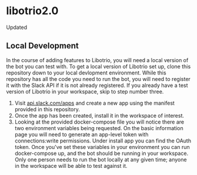 # libotrio2.0
Updated

## Local Development
In the course of adding features to Libotrio, you will need a local version of the bot you can test with. To get a local version of Libotrio set up, clone this repository down to your local devlopment environment. While this repository has all the code you need to run the bot, you will need to register it with the Slack API if it is not already registered. If you already have a test version of Libotrio in your workspace, skip to step number three.

1. Visit [api.slack.com/apps](https://api.slack.com/apps) and create a new app using the manifest provided in this repository.
2. Once the app has been created, install it in the workspace of interest.
3. Looking at the provided docker-compose file you will notice there are two environment variables being requested. On the basic information page you will need to generate an app-level token with connections:write permissions. Under install app you can find the OAuth token. Once you've set these variables in your environment you can run docker-compose up, and the bot should be running in your workspace. Only one person needs to run the bot locally at any given time; anyone in the workspace will be able to test against it.